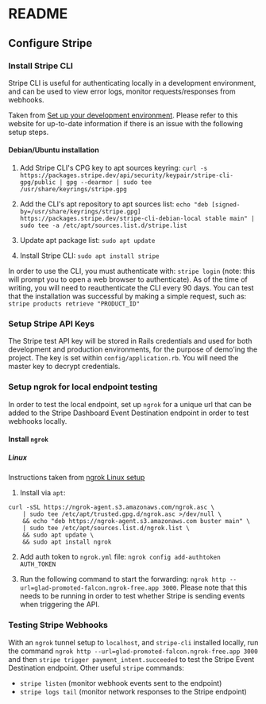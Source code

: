 # README

## Configure Stripe

### Install Stripe CLI

Stripe CLI is useful for authenticating locally in a development environment, and can be used to view error logs, monitor requests/responses from webhooks.

Taken from [Set up your development environment](https://docs.stripe.com/get-started/development-environment). Please refer to this website for up-to-date information if there is an issue with the following setup steps.

#### Debian/Ubuntu installation

1. Add Stripe CLI's CPG key to apt sources keyring:
   `curl -s https://packages.stripe.dev/api/security/keypair/stripe-cli-gpg/public | gpg --dearmor | sudo tee /usr/share/keyrings/stripe.gpg`

2. Add the CLI's apt repository to apt sources list: `echo "deb [signed-by=/usr/share/keyrings/stripe.gpg] https://packages.stripe.dev/stripe-cli-debian-local stable main" | sudo tee -a /etc/apt/sources.list.d/stripe.list`

3. Update apt package list: `sudo apt update`

4. Install Stripe CLI: `sudo apt install stripe`

In order to use the CLI, you must authenticate with: `stripe login` (note: this will prompt you to open a web browser to authenticate). As of the time of writing, you will need to reauthenticate the CLI every 90 days. You can test that the installation was successful by making a simple request, such as: `stripe products retrieve "PRODUCT_ID"`

### Setup Stripe API Keys

The Stripe test API key will be stored in Rails credentials and used for both development and production environments, for the purpose of demo'ing the project. The key is set within `config/application.rb`. You will need the master key to decrypt credentials.

### Setup ngrok for local endpoint testing

In order to test the local endpoint, set up `ngrok` for a unique url that can be added to the Stripe Dashboard Event Destination endpoint in order to test webhooks locally.

#### Install `ngrok`

##### Linux

Instructions taken from [ngrok Linux setup](https://dashboard.ngrok.com/get-started/setup/linux)

1. Install via `apt`:

```
curl -sSL https://ngrok-agent.s3.amazonaws.com/ngrok.asc \
	| sudo tee /etc/apt/trusted.gpg.d/ngrok.asc >/dev/null \
	&& echo "deb https://ngrok-agent.s3.amazonaws.com buster main" \
	| sudo tee /etc/apt/sources.list.d/ngrok.list \
	&& sudo apt update \
	&& sudo apt install ngrok
```

2. Add auth token to `ngrok.yml` file: `ngrok config add-authtoken AUTH_TOKEN`

3. Run the following command to start the forwarding: `ngrok http --url=glad-promoted-falcon.ngrok-free.app 3000`. Please note that this needs to be running in order to test whether Stripe is sending events when triggering the API.

### Testing Stripe Webhooks

With an `ngrok` tunnel setup to `localhost`, and `stripe-cli` installed locally, run the command `ngrok http --url=glad-promoted-falcon.ngrok-free.app 3000` and then `stripe trigger payment_intent.succeeded` to test the Stripe Event Destination endpoint. Other useful `stripe` commands:

- `stripe listen` (monitor webhook events sent to the endpoint)
- `stripe logs tail` (monitor network responses to the Stripe endpoint)
